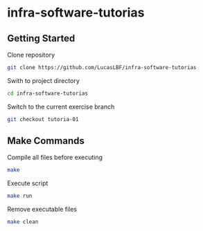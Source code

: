 # infra-software-tutorias

## Getting Started

Clone repository
```sh
git clone https://github.com/LucasLBF/infra-software-tutorias
```

Swith to project directory
```sh
cd infra-software-tutorias
```

Switch to the current exercise branch
```sh
git checkout tutoria-01
```

## Make Commands

Compile all files before executing
```sh
make
```

Execute script
```sh
make run
```

Remove executable files
```sh
make clean
```
